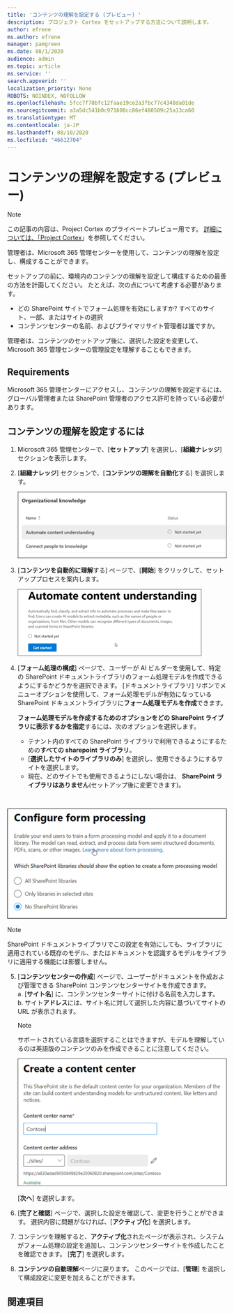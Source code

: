 ```yaml
---
title: 'コンテンツの理解を設定する (プレビュー) '
description: プロジェクト Cortex をセットアップする方法について説明します。
author: efrene
ms.author: efrene
manager: pamgreen
ms.date: 08/1/2020
audience: admin
ms.topic: article
ms.service: ''
search.appverid: ''
localization_priority: None
ROBOTS: NOINDEX, NOFOLLOW
ms.openlocfilehash: 5fcc7f78bfc12faae19ce2a3fbc77c4348da01de
ms.sourcegitcommit: a3a5dc541b0c971608cc86ef480509c25a13ca60
ms.translationtype: MT
ms.contentlocale: ja-JP
ms.lasthandoff: 08/10/2020
ms.locfileid: "46612704"
---
```

# <a name="set-up-content-understanding-preview"></a>コンテンツの理解を設定する (プレビュー)

> [!Note] 
> この記事の内容は、Project Cortex のプライベートプレビュー用です。 [詳細については、「Project Cortex](https://aka.ms/projectcortex)」を参照してください。

管理者は、Microsoft 365 管理センターを使用して、コンテンツの理解を設定し、構成することができます。 

セットアップの前に、環境内のコンテンツの理解を設定して構成するための最善の方法を計画してください。 たとえば、次の点について考慮する必要があります。
- どの SharePoint サイトでフォーム処理を有効にしますか? すべてのサイト、一部、またはサイトの選択
- コンテンツセンターの名前、およびプライマリサイト管理者は誰ですか。

管理者は、コンテンツのセットアップ後に、選択した設定を変更して、Microsoft 365 管理センターの管理設定を理解することもできます。


## <a name="requirements"></a>Requirements 
Microsoft 365 管理センターにアクセスし、コンテンツの理解を設定するには、グローバル管理者または SharePoint 管理者のアクセス許可を持っている必要があります。


## <a name="to-set-up-content-understanding"></a>コンテンツの理解を設定するには

1. Microsoft 365 管理センターで、[**セットアップ**] を選択し、[**組織ナレッジ**] セクションを表示します。
2. [**組織ナレッジ**] セクションで、[**コンテンツの理解を自動化**する] を選択します。<br/>

    ![組織ナレッジの設定ページ](../media/content-understanding/admin-org-knowledge-options.png)</br>

3. [**コンテンツを自動的に理解**する] ページで、[**開始**] をクリックして、セットアッププロセスを案内します。<br/>

    ![セットアップの開始](../media/content-understanding/admin-content-understanding-get-started.png)</br>


4. [**フォーム処理の構成**] ページで、ユーザーが AI ビルダーを使用して、特定の SharePoint ドキュメントライブラリのフォーム処理モデルを作成できるようにするかどうかを選択できます。 [ドキュメントライブラリ] リボンでメニューオプションを使用して、フォーム処理モデルが有効になっている SharePoint ドキュメントライブラリに**フォーム処理モデルを作成**できます。
 
     **フォーム処理モデルを作成するためのオプションをどの SharePoint ライブラリに表示するかを指定**するには、次のオプションを選択します。</br>
    - テナント内のすべての SharePoint ライブラリで利用できるようにするための**すべての sharepoint ライブラリ**。</br>
    - [**選択したサイトのライブラリのみ**] を選択し、使用できるようにするサイトを選択します。</br>
    - 現在、どのサイトでも使用できるようにしない場合は、 **SharePoint ライブラリはありません**(セットアップ後に変更できます)。
</br>

   ![フォーム処理を構成する](../media/content-understanding/admin-configforms.png)
</br>

   > [!Note]
   > SharePoint ドキュメントライブラリでこの設定を有効にしても、ライブラリに適用されている既存のモデル、またはドキュメントを認識するモデルをライブラリに適用する機能には影響しません。 

    
5. [**コンテンツセンターの作成**] ページで、ユーザーがドキュメントを作成および管理できる SharePoint コンテンツセンターサイトを作成できます。 </br>
    a. [**サイト名**] に、コンテンツセンターサイトに付ける名前を入力します。</br>
    b. サイト**アドレス**には、サイト名に対して選択した内容に基づいてサイトの URL が表示されます。</br>

    > [!Note] 
    > サポートされている言語を選択することはできますが、モデルを理解しているのは英語版のコンテンツのみを作成できることに注意してください。</br>

      ![コンテンツセンターを作成する](../media/content-understanding/admin-cu-create-cc.png)</br>


    [**次へ**] を選択します。
6. [**完了と確認**] ページで、選択した設定を確認して、変更を行うことができます。 選択内容に問題がなければ、[**アクティブ化**] を選択します。



7. コンテンツを理解すると、**アクティブ化**されたページが表示され、システムがフォーム処理の設定を追加し、コンテンツセンターサイトを作成したことを確認できます。 [**完了**] を選択します。

8. **コンテンツの自動理解**ページに戻ります。 このページでは、[**管理**] を選択して構成設定に変更を加えることができます。 

## <a name="see-also"></a>関連項目



  






